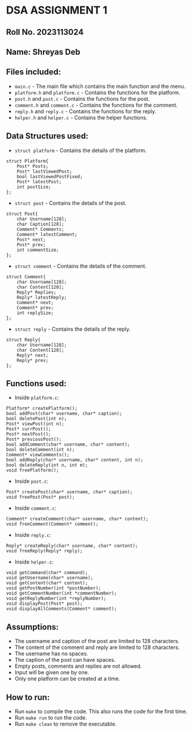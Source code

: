# DSA ASSIGNMENT 1

## Roll No. 2023113024

## Name: Shreyas Deb

## Files included:

- `main.c` - The main file which contains the main function and the menu.
- `platform.h` and `platform.c` - Contains the functions for the platform.
- `post.h` and `post.c` - Contains the functions for the post.
- `comment.h` and `comment.c` - Contains the functions for the comment.
- `reply.h` and `reply.c` - Contains the functions for the reply.
- `helper.h` and `helper.c` - Contains the helper functions.

## Data Structures used:

- `struct platform` - Contains the details of the platform.

```
struct Platform{
    Post* Posts;
    Post* lastViewedPost;
    bool lastViewedPostFixed;
    Post* latestPost;
    int postSize;
};
```
- `struct post` - Contains the details of the post.

```
struct Post{
    char Username[128];
    char Caption[128];
    Comment* Comments;
    Comment* latestComment;
    Post* next;
    Post* prev;
    int commentSize;
};  
```

- `struct comment` - Contains the details of the comment.

```
struct Comment{
    char Username[128];
    char Content[128];
    Reply* Replies;
    Reply* latestReply;
    Comment* next;
    Comment* prev;
    int replySize;
};
```

- `struct reply` - Contains the details of the reply.

```
struct Reply{
    char Username[128];
    char Content[128];
    Reply* next;
    Reply* prev;
};
```

## Functions used:

- Inside `platform.c`:

```
Platform* createPlatform();
bool addPost(char* username, char* caption);
bool deletePost(int n);
Post* viewPost(int n);
Post* currPost();
Post* nextPost();
Post* previousPost();
bool addComment(char* username, char* content);
bool deleteComment(int n);
Comment* viewComments();
bool addReply(char* username, char* content, int n);
bool deleteReply(int n, int m);
void freePlatform();
```

- Inside `post.c`:

```
Post* createPost(char* username, char* caption);
void freePost(Post* post);
```

- Inside `comment.c`:

```
Comment* createComment(char* username, char* content);
void freeComment(Comment* comment);
```

- Inside `reply.c`:

```
Reply* createReply(char* username, char* content);
void freeReply(Reply* reply);
```

- Inside `helper.c`:

```
void getCommand(char* command);
void getUsername(char* username);
void getContent(char* content);
void getPostNumber(int *postNumber);
void getCommentNumber(int *commentNumber);
void getReplyNumber(int *replyNumber);
void displayPost(Post* post);
void displayAllComments(Comment* comment);
```

## Assumptions:

- The username and caption of the post are limited to 128 characters.
- The content of the comment and reply are limited to 128 characters.
- The username has no spaces.
- The caption of the post can have spaces.
- Empty posts, comments and replies are not allowed.
- Input will be given one by one.
- Only one platform can be created at a time.

## How to run:

- Run `make` to compile the code. This also runs the code for the first time.
- Run `make run` to run the code.
- Run `make clean` to remove the executable.

